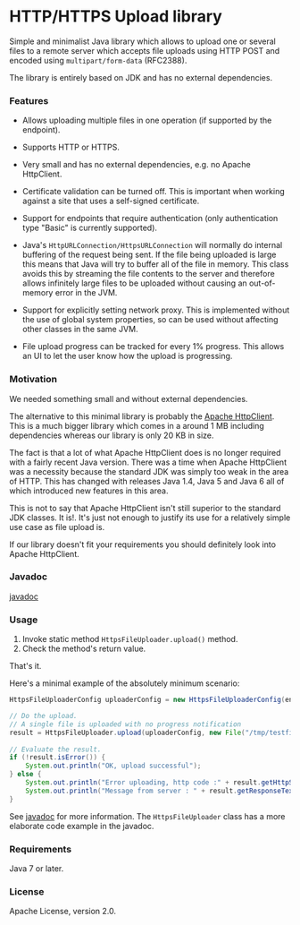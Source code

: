 # HTTP/HTTPS Upload library

Simple and minimalist Java library which allows to upload one or several files 
to a remote server which accepts file uploads using HTTP POST and encoded using
`multipart/form-data` (RFC2388).

The library is entirely based on JDK and has no external dependencies.


### Features


* Allows uploading multiple files in one operation (if supported by the endpoint).

* Supports HTTP or HTTPS.

* Very small and has no external dependencies, e.g. no Apache HttpClient.

* Certificate validation can be turned off. This is important when working against a site that uses a self-signed certificate.

* Support for endpoints that require authentication (only authentication type "Basic" is currently supported).

* Java's `HttpURLConnection/HttpsURLConnection` will normally do internal buffering of the request being sent. 
If the file being uploaded is large this means that Java will try to buffer all of the file in memory. 
This class avoids this by streaming the file contents to the server and therefore allows
infinitely large files to be uploaded without causing an out-of-memory error in the JVM.

* Support for explicitly setting network proxy. This is implemented without 
the use of global system properties, so can be used without affecting other classes 
in the same JVM.

* File upload progress can be tracked for every 1% progress. 
This allows an UI to let the user know how the upload is progressing.


### Motivation

We needed something small and without external dependencies.

The alternative to this minimal library is probably the [Apache HttpClient](http://hc.apache.org/httpcomponents-client-ga/index.html).
This is a much bigger library which comes in a around 1 MB including dependencies
whereas our library is only 20 KB in size.

The fact is that a lot of what Apache HttpClient does is no longer required with a fairly recent
Java version. There was a time when Apache HttpClient was a necessity because the
standard JDK was simply too weak in the area of HTTP. This has changed with releases
Java 1.4, Java 5 and Java 6 all of which introduced new features in this area.

This is not to say that Apache HttpClient isn't still superior to the standard
JDK classes. It is!. It's just not enough to justify its use for a relatively simple
use case as file upload is.

If our library doesn't fit your requirements you should definitely look into
Apache HttpClient.


### Javadoc

[javadoc](http://addicticks.github.io/httpsupload/)


### Usage


1. Invoke static method `HttpsFileUploader.upload()` method.
1. Check the method's return value.

That's it.

Here's a minimal example of the absolutely minimum scenario:

```java
HttpsFileUploaderConfig uploaderConfig = new HttpsFileUploaderConfig(endpointURL);

// Do the upload.
// A single file is uploaded with no progress notification
result = HttpsFileUploader.upload(uploaderConfig, new File("/tmp/testfile.dat"));
 
// Evaluate the result.
if (!result.isError()) {
    System.out.println("OK, upload successful");
} else {
    System.out.println("Error uploading, http code :" + result.getHttpStatusCode());
    System.out.println("Message from server : " + result.getResponseTextNoHtml());
}
```

See [javadoc](http://addicticks.github.io/httpsupload/) for more information.
The `HttpsFileUploader` class has a more elaborate code example in the javadoc.



### Requirements

Java 7 or later.


### License

Apache License, version 2.0.